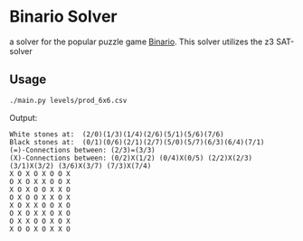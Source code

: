 # Binario Solver

a solver for the popular puzzle game [Binario](https://de.puzzle-binairo.com).
This solver utilizes the z3 SAT-solver

## Usage

```bash
./main.py levels/prod_6x6.csv
```

Output:

```
White stones at:  (2/0)(1/3)(1/4)(2/6)(5/1)(5/6)(7/6)
Black stones at:  (0/1)(0/6)(2/1)(2/7)(5/0)(5/7)(6/3)(6/4)(7/1)
(=)-Connections between: (2/3)=(3/3) 
(X)-Connections between: (0/2)X(1/2) (0/4)X(0/5) (2/2)X(2/3) (3/1)X(3/2) (3/6)X(3/7) (7/3)X(7/4) 
X O X O X O O X 
O X O X X O O X 
X O X O O X X O 
O X O O X X O X 
X O X X O O X O 
O X O X X O X O 
O X X O O X O X 
X O O X O X X O 
```
